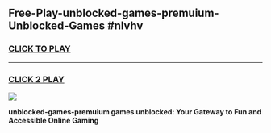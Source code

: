 
## Free-Play-unblocked-games-premuium-Unblocked-Games #nlvhv
<h3>
<a href="https://news.freeplayer.one?title=unblocked-games-premuium&ref=8M">CLICK TO PLAY</a></h3>
<hr>

<h3>
<a href="https://news.freeplayer.one?title=unblocked-games-premuium&ref=8M">CLICK 2 PLAY</a>
  
</h3>

<a href="https://news.freeplayer.one?title=unblocked-games-premuium&ref=8M"><img src="https://clearcache.store/games.png"></a>


**unblocked-games-premuium games unblocked: Your Gateway to Fun and Accessible Online Gaming**
